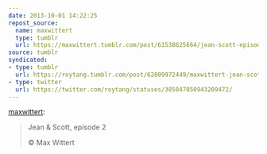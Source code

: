 ```yaml
---
date: 2013-10-01 14:22:25
repost_source:
  name: maxwittert
  type: tumblr
  url: https://maxwittert.tumblr.com/post/61538625664/jean-scott-episode-2-max-wittert
source: tumblr
syndicated:
- type: tumblr
  url: https://roytang.tumblr.com/post/62809972449/maxwittert-jean-scott-episode-2-max
- type: twitter
  url: https://twitter.com/roytang/statuses/385047050943209472/
---
```


<p><a class="tumblr_blog" href="http://maxwittert.tumblr.com/post/61538625664/jean-scott-episode-2-c-max-wittert">maxwittert</a>:</p>
<blockquote>
<p>Jean &amp; Scott, episode 2</p>
<p>&copy; Max Wittert</p>
</blockquote>